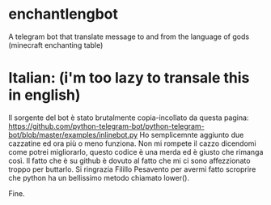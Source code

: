 # enchantlengbot
A telegram bot that translate message to and from the language of gods (minecraft enchanting table)
# Italian: (i'm too lazy to transale this in english)
Il sorgente del bot è stato brutalmente copia-incollato da questa pagina: https://github.com/python-telegram-bot/python-telegram-bot/blob/master/examples/inlinebot.py
Ho semplicemnte aggiunto due cazzatine ed ora più o meno funziona. Non mi rompete il cazzo dicendomi come potrei migliorarlo, questo codice è una merda ed è giusto che rimanga così. Il fatto che è su github è dovuto al fatto che mi ci sono affezzionato troppo per buttarlo.
Si ringrazia Filillo Pesavento per avermi fatto scroprire che python ha un bellissimo metodo chiamato lower().

Fine.
